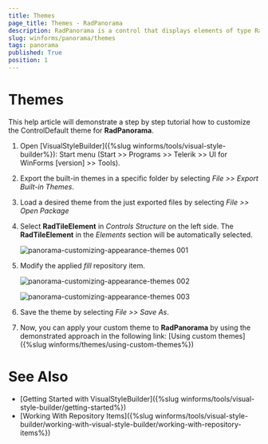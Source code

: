 ```yaml
---
title: Themes
page_title: Themes - RadPanorama
description: RadPanorama is a control that displays elements of type RadTileElement in a mosaic manner.
slug: winforms/panorama/themes
tags: panorama
published: True
position: 1
---
```


# Themes

This help article will demonstrate a step by step tutorial how to customize the ControlDefault theme for **RadPanorama**. 

1. Open [VisualStyleBuilder]({%slug winforms/tools/visual-style-builder%}): Start menu (Start >> Programs >> Telerik >> UI for WinForms [version] >> Tools).

1. Export the built-in themes in a specific folder by selecting *File >> Export Built-in Themes*.

1. Load a desired theme from the just exported files by selecting *File >> Open Package*

1. Select **RadTileElement** in *Controls Structure* on the left side. The **RadTileElement** in the *Elements* section will be automatically selected.

	![panorama-customizing-appearance-themes 001](images/panorama-customizing-appearance-themes001.png)

1. Modify the applied *fill* repository item. 

	![panorama-customizing-appearance-themes 002](images/panorama-customizing-appearance-themes002.png)
	
	![panorama-customizing-appearance-themes 003](images/panorama-customizing-appearance-themes003.png)

1. Save the theme by selecting *File >> Save As*.

1. Now, you can apply your custom theme to **RadPanorama** by using the demonstrated approach in the following link: [Using custom themes]({%slug winforms/themes/using-custom-themes%})

# See Also 

* [Getting Started with VisualStyleBuilder]({%slug winforms/tools/visual-style-builder/getting-started%})
* [Working With Repository Items]({%slug winforms/tools/visual-style-builder/working-with-visual-style-builder/working-with-repository-items%})
